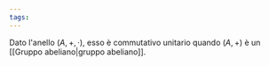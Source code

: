 ```yaml
---
tags:
---
```

Dato l'anello $(A, +, \cdot)$, esso è commutativo unitario quando $(A,+)$ è un [[Gruppo abeliano|gruppo abeliano]].